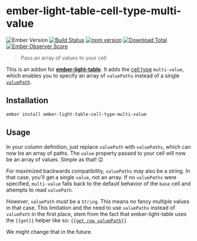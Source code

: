 # ember-light-table-cell-type-multi-value

![Ember Version](https://embadge.io/v1/badge.svg?start=2.4.0)
[![Build Status](https://travis-ci.org/buschtoens/ember-light-table-cell-type-multi-value.svg)](https://travis-ci.org/buschtoens/ember-light-table-cell-type-multi-value)
[![npm version](https://badge.fury.io/js/ember-light-table-cell-type-multi-value.svg)](http://badge.fury.io/js/ember-light-table-cell-type-multi-value)
[![Download Total](https://img.shields.io/npm/dt/ember-light-table-cell-type-multi-value.svg)](http://badge.fury.io/js/ember-light-table-cell-type-multi-value)
[![Ember Observer Score](https://emberobserver.com/badges/ember-light-table-cell-type-multi-value.svg)](https://emberobserver.com/addons/ember-light-table-cell-type-multi-value)

> Pass an array of values to your cell  

This is an addon for [**ember-light-table**][elt]. It adds the
[cell type][cellType] `multi-value`, which enables you to specify an array of `valuePaths` instead of a single [`valuePath`][valuePath].

[elt]: https://github.com/offirgolan/ember-light-table
[cellType]: https://offirgolan.github.io/ember-light-table/docs/classes/Column.html#property_cellType
[valuePath]: https://offirgolan.github.io/ember-light-table/docs/classes/Column.html#property_valuePath

## Installation

```
ember install ember-light-table-cell-type-multi-value
```

## Usage

In your column definition, just replace `valuePath` with `valuePaths`, which can
now be an array of paths. The `value` property passed to your cell will now be
an array of values. Simple as that! :wink:

For maximized backwards compatibility, `valuePaths` may also be a string. In
that case, you'll get a single `value`, not an array. If no `valuePaths` were
specified, `multi-value` falls back to the default behavior of the `base` cell
and attempts to read `valuePath`.

*However*, `valuePath` *must* be a `String`. This means no fancy multiple
values in that case. This limitation and the need to use `valuePaths` instead of
`valuePath` in the first place, stem from the fact that ember-light-table uses
the `{{get}}` helper like so: [`{{get row valuePath}}`](https://github.com/offirgolan/ember-light-table/blob/71b76d2e5c5e737dd8072787d1484155db2883f7/addon/templates/components/lt-row.hbs#L4)

We might change that in the future.
